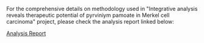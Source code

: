 For the comprehensive details on methodology used in "Integrative analysis reveals therapeutic potential of pyrviniym pamoate in Merkel cell carcinoma" project, please check the analysis report linked below:

[Analysis Report](https://jiawenyang16.github.io/pyrvinium_in_MCC/)
